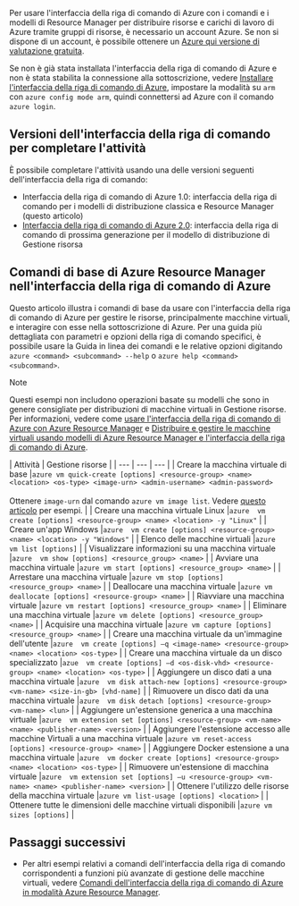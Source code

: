 Per usare l'interfaccia della riga di comando di Azure con i comandi e i modelli di Resource Manager per distribuire risorse e carichi di lavoro di Azure tramite gruppi di risorse, è necessario un account Azure. Se non si dispone di un account, è possibile ottenere un [Azure qui versione di valutazione gratuita](https://azure.microsoft.com/pricing/free-trial/).

Se non è già stata installata l'interfaccia della riga di comando di Azure e non è stata stabilita la connessione alla sottoscrizione, vedere [Installare l'interfaccia della riga di comando di Azure](../articles/cli-install-nodejs.md), impostare la modalità su `arm` con `azure config mode arm`, quindi connettersi ad Azure con il comando `azure login`.

## <a name="cli-versions-to-complete-the-task"></a>Versioni dell'interfaccia della riga di comando per completare l'attività
È possibile completare l'attività usando una delle versioni seguenti dell'interfaccia della riga di comando:

- Interfaccia della riga di comando di Azure 1.0: interfaccia della riga di comando per i modelli di distribuzione classica e Resource Manager (questo articolo)
- [Interfaccia della riga di comando di Azure 2.0](../articles/virtual-machines/linux/cli-manage.md): interfaccia della riga di comando di prossima generazione per il modello di distribuzione di Gestione risorsa

## <a name="basic-azure-resource-manager-commands-in-azure-cli"></a>Comandi di base di Azure Resource Manager nell'interfaccia della riga di comando di Azure
Questo articolo illustra i comandi di base da usare con l'interfaccia della riga di comando di Azure per gestire le risorse, principalmente macchine virtuali, e interagire con esse nella sottoscrizione di Azure.  Per una guida più dettagliata con parametri e opzioni della riga di comando specifici, è possibile usare la Guida in linea dei comandi e le relative opzioni digitando `azure <command> <subcommand> --help` o `azure help <command> <subcommand>`.

> [!NOTE]
> Questi esempi non includono operazioni basate su modelli che sono in genere consigliate per distribuzioni di macchine virtuali in Gestione risorse. Per informazioni, vedere come [usare l'interfaccia della riga di comando di Azure con Azure Resource Manager](../articles/xplat-cli-azure-resource-manager.md) e [Distribuire e gestire le macchine virtuali usando modelli di Azure Resource Manager e l'interfaccia della riga di comando di Azure](../articles/virtual-machines/linux/cli-deploy-templates.md?toc=%2fazure%2fvirtual-machines%2flinux%2ftoc.json).
> 
> 

| Attività | Gestione risorse |
| --- | --- | --- |
| Creare la macchina virtuale di base |`azure vm quick-create [options] <resource-group> <name> <location> <os-type> <image-urn> <admin-username> <admin-password>`<br/><br/>Ottenere `image-urn` dal comando `azure vm image list`. Vedere [questo articolo](../articles/virtual-machines/linux/cli-ps-findimage.md?toc=%2fazure%2fvirtual-machines%2flinux%2ftoc.json) per esempi. |
| Creare una macchina virtuale Linux |`azure  vm create [options] <resource-group> <name> <location> -y "Linux"` |
| Creare un'app Windows |`azure  vm create [options] <resource-group> <name> <location> -y "Windows"` |
| Elenco delle macchine virtuali |`azure  vm list [options]` |
| Visualizzare informazioni su una macchina virtuale |`azure  vm show [options] <resource_group> <name>` |
| Avviare una macchina virtuale |`azure vm start [options] <resource_group> <name>` |
| Arrestare una macchina virtuale |`azure vm stop [options] <resource_group> <name>` |
| Deallocare una macchina virtuale |`azure vm deallocate [options] <resource-group> <name>` |
| Riavviare una macchina virtuale |`azure vm restart [options] <resource_group> <name>` |
| Eliminare una macchina virtuale |`azure vm delete [options] <resource_group> <name>` |
| Acquisire una macchina virtuale |`azure vm capture [options] <resource_group> <name>` |
| Creare una macchina virtuale da un'immagine dell'utente |`azure  vm create [options] –q <image-name> <resource-group> <name> <location> <os-type>` |
| Creare una macchina virtuale da un disco specializzato |`azue  vm create [options] –d <os-disk-vhd> <resource-group> <name> <location> <os-type>` |
| Aggiungere un disco dati a una macchina virtuale |`azure  vm disk attach-new [options] <resource-group> <vm-name> <size-in-gb> [vhd-name]` |
| Rimuovere un disco dati da una macchina virtuale |`azure  vm disk detach [options] <resource-group> <vm-name> <lun>` |
| Aggiungere un'estensione generica a una macchina virtuale |`azure  vm extension set [options] <resource-group> <vm-name> <name> <publisher-name> <version>` |
| Aggiungere l'estensione accesso alle macchine Virtuali a una macchina virtuale |`azure vm reset-access [options] <resource-group> <name>` |
| Aggiungere Docker estensione a una macchina virtuale |`azure  vm docker create [options] <resource-group> <name> <location> <os-type>` |
| Rimuovere un'estensione di macchina virtuale |`azure  vm extension set [options] –u <resource-group> <vm-name> <name> <publisher-name> <version>` |
| Ottenere l'utilizzo delle risorse della macchina virtuale |`azure vm list-usage [options] <location>` |
| Ottenere tutte le dimensioni delle macchine virtuali disponibili |`azure vm sizes [options]` |

## <a name="next-steps"></a>Passaggi successivi
* Per altri esempi relativi a comandi dell'interfaccia della riga di comando corrispondenti a funzioni più avanzate di gestione delle macchine virtuali, vedere [Comandi dell'interfaccia della riga di comando di Azure in modalità Azure Resource Manager](../articles/virtual-machines/azure-cli-arm-commands.md).
